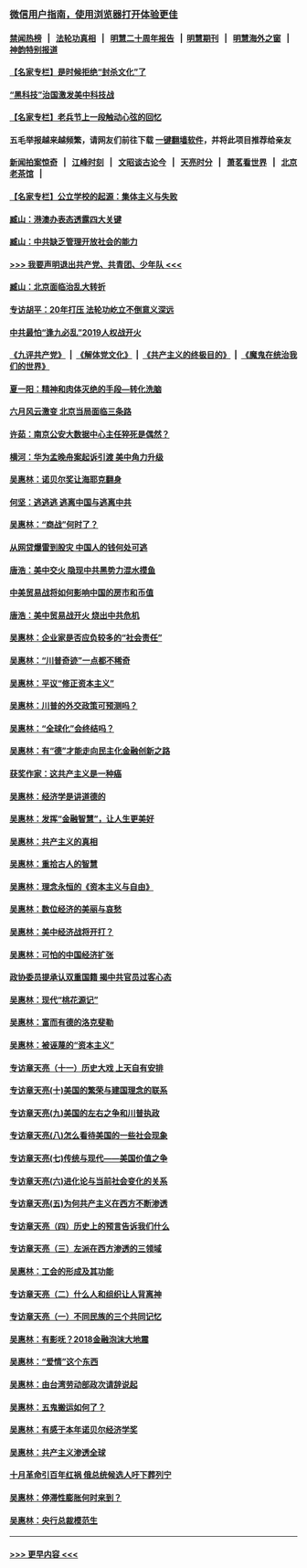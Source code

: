 ### [微信用户指南，使用浏览器打开体验更佳](https://github.com/gfw-breaker/banned-news1/blob/master/indexes/wechat-guide.md?t=0)
#### [禁闻热榜](热点新闻.md?t=0)  &nbsp;&nbsp;|&nbsp;&nbsp; [法轮功真相](https://github.com/gfw-breaker/truth/blob/master/README.md?t=0) &nbsp;&nbsp;|&nbsp;&nbsp; [明慧二十周年报告](https://github.com/gfw-breaker/mh-reports/blob/master/README.md?t=0) &nbsp;&nbsp;|&nbsp;&nbsp;[明慧期刊](https://github.com/gfw-breaker/mh-qikan) &nbsp;&nbsp;|&nbsp;&nbsp; [明慧海外之窗](https://github.com/gfw-breaker/mh-news/blob/master/README.md?t=0) &nbsp;&nbsp;|&nbsp;&nbsp; [神韵特别报道](https://github.com/gfw-breaker/mh-news/blob/master/shenyun.md?t=0)
#### [【名家专栏】是时候拒绝“封杀文化”了](../pages/nsc423/n11814093.md?t=02171733) 
#### [“黑科技”治国激发美中科技战](../pages/nsc423/n11638056.md?t=02171733) 
#### [【名家专栏】老兵节上一段触动心弦的回忆](../pages/nsc423/n11646016.md?t=02171733) 
#### 五毛举报越来越频繁，请网友们前往下载 [一键翻墙软件](https://github.com/gfw-breaker/ssr-accounts)，并将此项目推荐给亲友
#### [新闻拍案惊奇](https://github.com/gfw-breaker/banned-news1/blob/master/pages/link4.md) &nbsp;&nbsp;|&nbsp;&nbsp; [江峰时刻](https://github.com/gfw-breaker/banned-news1/blob/master/pages/link4.md) &nbsp;&nbsp;|&nbsp;&nbsp; [文昭谈古论今](https://github.com/gfw-breaker/banned-news1/blob/master/pages/link4.md) &nbsp;&nbsp;|&nbsp;&nbsp; [天亮时分](https://github.com/gfw-breaker/banned-news1/blob/master/pages/link4.md) &nbsp;&nbsp;|&nbsp;&nbsp; [萧茗看世界](https://github.com/gfw-breaker/banned-news1/blob/master/pages/link4.md) &nbsp;&nbsp;|&nbsp;&nbsp; [北京老茶馆](https://github.com/gfw-breaker/banned-news1/blob/master/pages/link4.md) &nbsp;&nbsp;|&nbsp;&nbsp; 
#### [【名家专栏】公立学校的起源：集体主义与失败](../pages/nsc423/n11601833.md?t=02171733) 
#### [臧山：港澳办表态透露四大关键](../pages/nsc423/n11421628.md?t=02171733) 
#### [臧山：中共缺乏管理开放社会的能力](../pages/nsc423/n11407457.md?t=02171733) 
#### [>>> 我要声明退出共产党、共青团、少年队 <<<](https://github.com/begood0513/goodnews/blob/master/quit/letter.md) 
#### [臧山：北京面临治乱大转折](../pages/nsc423/n11406895.md?t=02171733) 
#### [专访胡平：20年打压 法轮功屹立不倒意义深远](../pages/nsc423/n11398800.md?t=02171733) 
#### [中共最怕“逢九必乱”2019人权战开火](../pages/nsc423/n11385248.md?t=02171733) 
#### [《九评共产党》](https://github.com/begood0513/9ping.md/blob/master/README.md) &nbsp;|&nbsp; [《解体党文化》](../../../../jtdwh.md/blob/master/README.md)  &nbsp;|&nbsp; [《共产主义的终极目的》](../../../../gczydzjmd.md/blob/master/README.md) &nbsp;|&nbsp; [《魔鬼在统治我们的世界》](../../../../mgztzwmdsj.md/blob/master/README.md) 
#### [夏一阳：精神和肉体灭绝的手段—转化洗脑](../pages/nsc423/n11368250.md?t=02171733) 
#### [六月风云激变 北京当局面临三条路](../pages/nsc423/n11313668.md?t=02171733) 
#### [许茹：南京公安大数据中心主任猝死是偶然？](../pages/nsc423/n11064744.md?t=02171733) 
#### [横河：华为孟晚舟案起诉引渡 美中角力升级](../pages/nsc423/n11027230.md?t=02171733) 
#### [吴惠林：诺贝尔奖让海耶克翻身](../pages/nsc423/n10890049.md?t=02171733) 
#### [何坚：逃逃逃 逃离中国与逃离中共](../pages/nsc423/n10592891.md?t=02171733) 
#### [吴惠林：“商战”何时了？](../pages/nsc423/n10573558.md?t=02171733) 
#### [从网贷爆雷到股灾 中国人的钱何处可逃](../pages/nsc423/n10572800.md?t=02171733) 
#### [唐浩：美中交火 隐现中共黑势力混水摸鱼](../pages/nsc423/n10544040.md?t=02171733) 
#### [中美贸易战将如何影响中国的房市和币值](../pages/nsc423/n10543697.md?t=02171733) 
#### [唐浩：美中贸易战开火 烧出中共危机](../pages/nsc423/n10540126.md?t=02171733) 
#### [吴惠林：企业家是否应负较多的“社会责任”](../pages/nsc423/n10535022.md?t=02171733) 
#### [吴惠林：“川普奇迹”一点都不稀奇](../pages/nsc423/n10512808.md?t=02171733) 
#### [吴惠林：平议“修正资本主义”](../pages/nsc423/n10495724.md?t=02171733) 
#### [吴惠林：川普的外交政策可预测吗？](../pages/nsc423/n10462387.md?t=02171733) 
#### [吴惠林：“全球化”会终结吗？](../pages/nsc423/n10452838.md?t=02171733) 
#### [吴惠林：有“德”才能走向民主化金融创新之路](../pages/nsc423/n10432292.md?t=02171733) 
#### [获奖作家：这共产主义是一种癌](../pages/nsc423/n10431541.md?t=02171733) 
#### [吴惠林：经济学是讲道德的](../pages/nsc423/n10398014.md?t=02171733) 
#### [吴惠林：发挥“金融智慧”，让人生更美好](../pages/nsc423/n10375019.md?t=02171733) 
#### [吴惠林：共产主义的真相](../pages/nsc423/n10351394.md?t=02171733) 
#### [吴惠林：重拾古人的智慧](../pages/nsc423/n10337691.md?t=02171733) 
#### [吴惠林：理念永恒的《资本主义与自由》](../pages/nsc423/n10316274.md?t=02171733) 
#### [吴惠林：数位经济的美丽与哀愁](../pages/nsc423/n10292946.md?t=02171733) 
#### [吴惠林：美中经济战将开打？](../pages/nsc423/n10258825.md?t=02171733) 
#### [吴惠林：可怕的中国经济扩张](../pages/nsc423/n10219147.md?t=02171733) 
#### [政协委员提承认双重国籍 揭中共官员过客心态](../pages/nsc423/n10208809.md?t=02171733) 
#### [吴惠林：现代“桃花源记”](../pages/nsc423/n10185234.md?t=02171733) 
#### [吴惠林：富而有德的洛克斐勒](../pages/nsc423/n10142264.md?t=02171733) 
#### [吴惠林：被诬蔑的“资本主义”](../pages/nsc423/n10124816.md?t=02171733) 
#### [专访章天亮（十一）历史大戏 上天自有安排](../pages/nsc423/n10094905.md?t=02171733) 
#### [专访章天亮(十)美国的繁荣与建国理念的联系](../pages/nsc423/n10094899.md?t=02171733) 
#### [专访章天亮(九)美国的左右之争和川普执政](../pages/nsc423/n10094889.md?t=02171733) 
#### [专访章天亮(八)怎么看待美国的一些社会现象](../pages/nsc423/n10094857.md?t=02171733) 
#### [专访章天亮(七)传统与现代——美国价值之争](../pages/nsc423/n10093140.md?t=02171733) 
#### [专访章天亮(六)进化论与当前社会变化的关系](../pages/nsc423/n10092036.md?t=02171733) 
#### [专访章天亮(五)为何共产主义在西方不断渗透](../pages/nsc423/n10083620.md?t=02171733) 
#### [专访章天亮（四）历史上的预言告诉我们什么](../pages/nsc423/n10083606.md?t=02171733) 
#### [专访章天亮（三）左派在西方渗透的三领域](../pages/nsc423/n10081115.md?t=02171733) 
#### [吴惠林：工会的形成及其功能](../pages/nsc423/n10080633.md?t=02171733) 
#### [专访章天亮（二）什么人和组织让人背离神](../pages/nsc423/n10076637.md?t=02171733) 
#### [专访章天亮（一）不同民族的三个共同记忆](../pages/nsc423/n10074188.md?t=02171733) 
#### [吴惠林：有影呒？2018金融泡沫大地震](../pages/nsc423/n10040534.md?t=02171733) 
#### [吴惠林：“爱情”这个东西](../pages/nsc423/n10019423.md?t=02171733) 
#### [吴惠林：由台湾劳动部政次请辞说起](../pages/nsc423/n9979679.md?t=02171733) 
#### [吴惠林：五鬼搬运如何了？](../pages/nsc423/n9925338.md?t=02171733) 
#### [吴惠林：有感于本年诺贝尔经济学奖](../pages/nsc423/n9871883.md?t=02171733) 
#### [吴惠林：共产主义渗透全球](../pages/nsc423/n9812748.md?t=02171733) 
#### [十月革命引百年红祸 俄总统候选人吁下葬列宁](../pages/nsc423/n9810182.md?t=02171733) 
#### [吴惠林：停滞性膨胀何时来到？](../pages/nsc423/n9764136.md?t=02171733) 
#### [吴惠林：央行总裁模范生](../pages/nsc423/n9728134.md?t=02171733) 

----
#### [ >>> 更早内容 <<< ](../indexes/nsc423-earlier.md)
